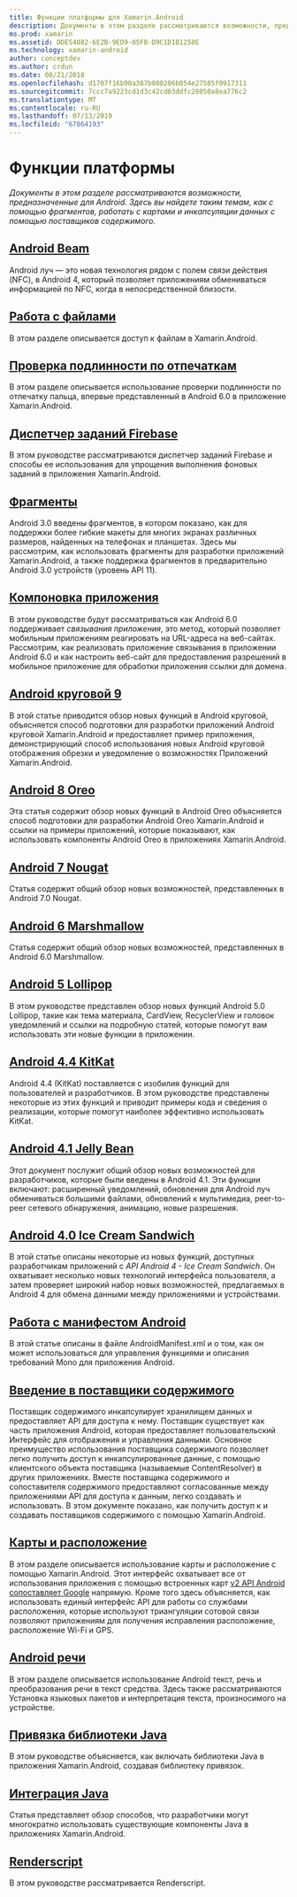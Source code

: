 ```yaml
---
title: Функции платформы для Xamarin.Android
description: Документы в этом разделе рассматриваются возможности, предназначенные для Android. Здесь вы найдете таким темам, как с помощью фрагментов, работать с картами и инкапсуляции данных с помощью поставщиков содержимого.
ms.prod: xamarin
ms.assetid: DDE54082-6E2B-9ED9-05FB-D9C1D1B1258E
ms.technology: xamarin-android
author: conceptdev
ms.author: crdun
ms.date: 08/21/2018
ms.openlocfilehash: d1707f16b90a387b080206b054e27585f0917311
ms.sourcegitcommit: 7ccc7a9223cd1d3c42cd03ddfc28050a8ea776c2
ms.translationtype: MT
ms.contentlocale: ru-RU
ms.lasthandoff: 07/13/2019
ms.locfileid: "67864193"
---
```

# <a name="platform-features"></a>Функции платформы

_Документы в этом разделе рассматриваются возможности, предназначенные для Android. Здесь вы найдете таким темам, как с помощью фрагментов, работать с картами и инкапсуляции данных с помощью поставщиков содержимого._

## <a name="android-beamandroidplatformandroid-beammd"></a>[Android Beam](~/android/platform/android-beam.md)

Android луч — это новая технология рядом с полем связи действия (NFC), в Android 4, который позволяет приложениям обмениваться информацией по NFC, когда в непосредственной близости.

## <a name="working-with-filesandroidplatformfilesindexmd"></a>[Работа с файлами](~/android/platform/files/index.md)

В этом разделе описывается доступ к файлам в Xamarin.Android.

## <a name="fingerprint-authenticationandroidplatformfingerprint-authenticationindexmd"></a>[Проверка подлинности по отпечаткам](~/android/platform/fingerprint-authentication/index.md)

В этом разделе описывается использование проверки подлинности по отпечатку пальца, впервые представленный в Android 6.0 в приложение Xamarin.Android.


## <a name="firebase-job-dispatcherandroidplatformfirebase-job-dispatchermd"></a>[Диспетчер заданий Firebase](~/android/platform/firebase-job-dispatcher.md)

В этом руководстве рассматриваются диспетчер заданий Firebase и способы ее использования для упрощения выполнения фоновых заданий в приложения Xamarin.Android.

## <a name="fragmentsandroidplatformfragmentsindexmd"></a>[Фрагменты](~/android/platform/fragments/index.md)

Android 3.0 введены фрагментов, в котором показано, как для поддержки более гибкие макеты для многих экранах различных размеров, найденных на телефонах и планшетах. Здесь мы рассмотрим, как использовать фрагменты для разработки приложений Xamarin.Android, а также поддержка фрагментов в предварительно Android 3.0 устройств (уровень API 11).



## <a name="app-linkingandroidplatformapp-linkingmd"></a>[Компоновка приложения](~/android/platform/app-linking.md)

В этом руководстве будут рассматриваться как Android 6.0 поддерживает _связывания приложения_, это метод, который позволяет мобильным приложениям реагировать на URL-адреса на веб-сайтах. Рассмотрим, как реализовать приложение связывания в приложении Android 6.0 и как настроить веб-сайт для предоставления разрешений в мобильное приложение для обработки приложения ссылки для домена.


## <a name="android-9-pieandroidplatformpiemd"></a>[Android круговой 9](~/android/platform/pie.md)

В этой статье приводится обзор новых функций в Android круговой, объясняется способ подготовки для разработки приложений Android круговой Xamarin.Android и предоставляет пример приложения, демонстрирующий способ использования новых Android круговой отображения обрезки и уведомление о возможностях Приложений Xamarin.Android.


## <a name="android-8-oreoandroidplatformoreomd"></a>[Android 8 Oreo](~/android/platform/oreo.md)

Эта статья содержит обзор новых функций в Android Oreo объясняется способ подготовки для разработки Android Oreo Xamarin.Android и ссылки на примеры приложений, которые показывают, как использовать компоненты Android Oreo в приложениях Xamarin.Android.



## <a name="android-7-nougatandroidplatformnougatmd"></a>[Android 7 Nougat](~/android/platform/nougat.md)

Статья содержит общий обзор новых возможностей, представленных в Android 7.0 Nougat.




## <a name="android-6-marshmallowandroidplatformmarshmallowmd"></a>[Android 6 Marshmallow](~/android/platform/marshmallow.md)

Статья содержит общий обзор новых возможностей, представленных в Android 6.0 Marshmallow.




## <a name="android-5-lollipopandroidplatformlollipopmd"></a>[Android 5 Lollipop](~/android/platform/lollipop.md)

В этом руководстве представлен обзор новых функций Android 5.0 Lollipop, такие как тема материала, CardView, RecyclerView и головок уведомлений и ссылки на подробную статей, которые помогут вам использовать эти новые функции в приложении.



## <a name="android-44-kitkatandroidplatformkitkatmd"></a>[Android 4.4 KitKat](~/android/platform/kitkat.md)

Android 4.4 (KitKat) поставляется с изобилия функций для пользователей и разработчиков. В этом руководстве представлены некоторые из этих функций и приводит примеры кода и сведения о реализации, которые помогут наиболее эффективно использовать KitKat.




## <a name="android-41-jelly-beanandroidplatformjelly-beanmd"></a>[Android 4.1 Jelly Bean](~/android/platform/jelly-bean.md)

Этот документ послужит общий обзор новых возможностей для разработчиков, которые были введены в Android 4.1. Эти функции включают: расширенный уведомлений, обновления для Android луч обмениваться большими файлами, обновлений к мультимедиа, peer-to-peer сетевого обнаружения, анимацию, новые разрешения.



## <a name="android-40-ice-cream-sandwichandroidplatformice-cream-sandwichmd"></a>[Android 4.0 Ice Cream Sandwich](~/android/platform/ice-cream-sandwich.md)

В этой статье описаны некоторые из новых функций, доступных разработчикам приложений с *API Android 4 - Ice Cream Sandwich*.
Он охватывает несколько новых технологий интерфейса пользователя, а затем проверяет широкий набор новых возможностей, предлагаемых в Android 4 для обмена данными между приложениями и устройствами.


## <a name="working-with-the-android-manifestandroid-manifestmd"></a>[Работа с манифестом Android](android-manifest.md)

В этой статье описаны в файле AndroidManifest.xml и о том, как он может использоваться для управления функциями и описания требований Mono для приложения Android.


## <a name="introduction-to-content-providersandroidplatformcontent-providersindexmd"></a>[Введение в поставщики содержимого](~/android/platform/content-providers/index.md)

Поставщик содержимого инкапсулирует хранилищем данных и предоставляет API для доступа к нему. Поставщик существует как часть приложения Android, которая предоставляет пользовательский Интерфейс для отображения и управления данными. Основное преимущество использования поставщика содержимого позволяет легко получить доступ к инкапсулированные данные, с помощью клиентского объекта поставщика (называемые ContentResolver) в других приложениях. Вместе поставщика содержимого и сопоставителя содержимого предоставляют согласованные между приложениями API для доступа к данным, легко создавать и использовать. В этом документе показано, как получить доступ к и создавать поставщиков содержимого с помощью Xamarin.Android.



## <a name="maps-and-locationandroidplatformmaps-and-locationindexmd"></a>[Карты и расположение](~/android/platform/maps-and-location/index.md)

В этом разделе описывается использование карты и расположение с помощью Xamarin.Android. Этот интерфейс охватывает все от использования приложения с помощью встроенных карт [v2 API Android сопоставляет Google](https://developers.google.com/maps/documentation/android/) напрямую. Кроме того здесь объясняется, как использовать единый интерфейс API для работы со службами расположения, которые используют триангуляции сотовой связи позволяют приложениям для получения исправления расположение, расположение Wi-Fi и GPS.



## <a name="android-speechandroidplatformspeechmd"></a>[Android речи](~/android/platform/speech.md)

В этом разделе описывается использование Android текст, речь и преобразования речи в текст средства. Здесь также рассматриваются Установка языковых пакетов и интерпретация текста, произносимого на устройстве.


## <a name="binding-a-java-librarybinding-java-libraryindexmd"></a>[Привязка библиотеки Java](binding-java-library/index.md)

В этом руководстве объясняется, как включать библиотеки Java в приложения Xamarin.Android, создавая библиотеку привязок.

## <a name="java-integrationjava-integrationindexmd"></a>[Интеграция Java](java-integration/index.md)

Статья представляет обзор способов, что разработчики могут многократно использовать существующие компоненты Java в приложениях Xamarin.Android.

## <a name="renderscriptrenderscriptmd"></a>[Renderscript](renderscript.md)

В этом руководстве рассматривается Renderscript.
